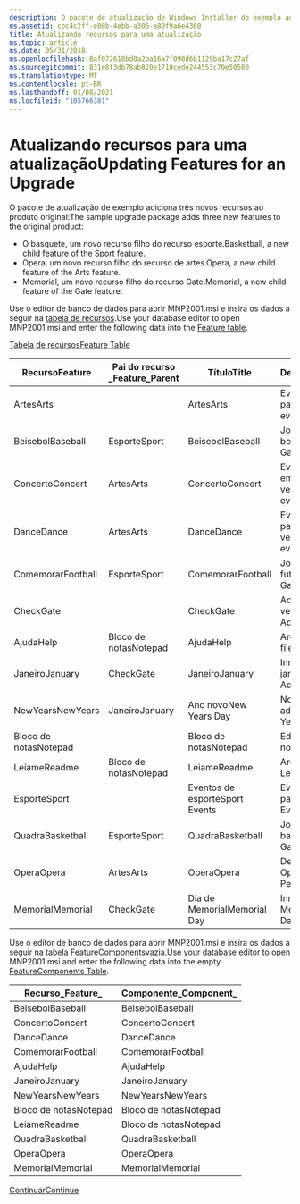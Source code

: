 ```yaml
---
description: O pacote de atualização de Windows Installer de exemplo adiciona novos recursos ao produto original.
ms.assetid: cbc4c2ff-e08b-4ebb-a306-a80f9a6e4360
title: Atualizando recursos para uma atualização
ms.topic: article
ms.date: 05/31/2018
ms.openlocfilehash: 8af072618bd0a2ba16a7f098d6b1129ba17c27af
ms.sourcegitcommit: 831e8f3db78ab820e1710cede244553c70e50500
ms.translationtype: MT
ms.contentlocale: pt-BR
ms.lasthandoff: 01/08/2021
ms.locfileid: "105766381"
---
```

# <a name="updating-features-for-an-upgrade"></a><span data-ttu-id="a4eb4-103">Atualizando recursos para uma atualização</span><span class="sxs-lookup"><span data-stu-id="a4eb4-103">Updating Features for an Upgrade</span></span>

<span data-ttu-id="a4eb4-104">O pacote de atualização de exemplo adiciona três novos recursos ao produto original:</span><span class="sxs-lookup"><span data-stu-id="a4eb4-104">The sample upgrade package adds three new features to the original product:</span></span>

-   <span data-ttu-id="a4eb4-105">O basquete, um novo recurso filho do recurso esporte.</span><span class="sxs-lookup"><span data-stu-id="a4eb4-105">Basketball, a new child feature of the Sport feature.</span></span>
-   <span data-ttu-id="a4eb4-106">Opera, um novo recurso filho do recurso de artes.</span><span class="sxs-lookup"><span data-stu-id="a4eb4-106">Opera, a new child feature of the Arts feature.</span></span>
-   <span data-ttu-id="a4eb4-107">Memorial, um novo recurso filho do recurso Gate.</span><span class="sxs-lookup"><span data-stu-id="a4eb4-107">Memorial, a new child feature of the Gate feature.</span></span>

<span data-ttu-id="a4eb4-108">Use o editor de banco de dados para abrir MNP2001.msi e insira os dados a seguir na [tabela de recursos](feature-table.md).</span><span class="sxs-lookup"><span data-stu-id="a4eb4-108">Use your database editor to open MNP2001.msi and enter the following data into the [Feature table](feature-table.md).</span></span>

[<span data-ttu-id="a4eb4-109">Tabela de recursos</span><span class="sxs-lookup"><span data-stu-id="a4eb4-109">Feature Table</span></span>](feature-table.md)



| <span data-ttu-id="a4eb4-110">Recurso</span><span class="sxs-lookup"><span data-stu-id="a4eb4-110">Feature</span></span>    | <span data-ttu-id="a4eb4-111">Pai do recurso \_</span><span class="sxs-lookup"><span data-stu-id="a4eb4-111">Feature\_Parent</span></span> | <span data-ttu-id="a4eb4-112">Título</span><span class="sxs-lookup"><span data-stu-id="a4eb4-112">Title</span></span>         | <span data-ttu-id="a4eb4-113">Descrição</span><span class="sxs-lookup"><span data-stu-id="a4eb4-113">Description</span></span>                | <span data-ttu-id="a4eb4-114">Monitor</span><span class="sxs-lookup"><span data-stu-id="a4eb4-114">Display</span></span> | <span data-ttu-id="a4eb4-115">Nível</span><span class="sxs-lookup"><span data-stu-id="a4eb4-115">Level</span></span> | <span data-ttu-id="a4eb4-116">Diretório\_</span><span class="sxs-lookup"><span data-stu-id="a4eb4-116">Directory\_</span></span> | <span data-ttu-id="a4eb4-117">Atributos</span><span class="sxs-lookup"><span data-stu-id="a4eb4-117">Attributes</span></span> |
|------------|-----------------|---------------|----------------------------|---------|-------|-------------|------------|
| <span data-ttu-id="a4eb4-118">Artes</span><span class="sxs-lookup"><span data-stu-id="a4eb4-118">Arts</span></span>       |                 | <span data-ttu-id="a4eb4-119">Artes</span><span class="sxs-lookup"><span data-stu-id="a4eb4-119">Arts</span></span>          | <span data-ttu-id="a4eb4-120">Eventos de artes no parque vermelho.</span><span class="sxs-lookup"><span data-stu-id="a4eb4-120">Arts events at Red Park.</span></span>   | <span data-ttu-id="a4eb4-121">18</span><span class="sxs-lookup"><span data-stu-id="a4eb4-121">18</span></span>      | <span data-ttu-id="a4eb4-122">3</span><span class="sxs-lookup"><span data-stu-id="a4eb4-122">3</span></span>     | <span data-ttu-id="a4eb4-123">NOTEPADDIR</span><span class="sxs-lookup"><span data-stu-id="a4eb4-123">NOTEPADDIR</span></span>  | <span data-ttu-id="a4eb4-124">0</span><span class="sxs-lookup"><span data-stu-id="a4eb4-124">0</span></span>          |
| <span data-ttu-id="a4eb4-125">Beisebol</span><span class="sxs-lookup"><span data-stu-id="a4eb4-125">Baseball</span></span>   | <span data-ttu-id="a4eb4-126">Esporte</span><span class="sxs-lookup"><span data-stu-id="a4eb4-126">Sport</span></span>           | <span data-ttu-id="a4eb4-127">Beisebol</span><span class="sxs-lookup"><span data-stu-id="a4eb4-127">Baseball</span></span>      | <span data-ttu-id="a4eb4-128">Jogos de beisebol</span><span class="sxs-lookup"><span data-stu-id="a4eb4-128">Baseball Games</span></span>             | <span data-ttu-id="a4eb4-129">17</span><span class="sxs-lookup"><span data-stu-id="a4eb4-129">17</span></span>      | <span data-ttu-id="a4eb4-130">3</span><span class="sxs-lookup"><span data-stu-id="a4eb4-130">3</span></span>     | <span data-ttu-id="a4eb4-131">SPORTDIR</span><span class="sxs-lookup"><span data-stu-id="a4eb4-131">SPORTDIR</span></span>    | <span data-ttu-id="a4eb4-132">32</span><span class="sxs-lookup"><span data-stu-id="a4eb4-132">32</span></span>         |
| <span data-ttu-id="a4eb4-133">Concerto</span><span class="sxs-lookup"><span data-stu-id="a4eb4-133">Concert</span></span>    | <span data-ttu-id="a4eb4-134">Artes</span><span class="sxs-lookup"><span data-stu-id="a4eb4-134">Arts</span></span>            | <span data-ttu-id="a4eb4-135">Concerto</span><span class="sxs-lookup"><span data-stu-id="a4eb4-135">Concert</span></span>       | <span data-ttu-id="a4eb4-136">Eventos de concerto em Parque vermelho</span><span class="sxs-lookup"><span data-stu-id="a4eb4-136">Concert events at Red Park</span></span> | <span data-ttu-id="a4eb4-137">19</span><span class="sxs-lookup"><span data-stu-id="a4eb4-137">19</span></span>      | <span data-ttu-id="a4eb4-138">3</span><span class="sxs-lookup"><span data-stu-id="a4eb4-138">3</span></span>     | <span data-ttu-id="a4eb4-139">ARTSDIR</span><span class="sxs-lookup"><span data-stu-id="a4eb4-139">ARTSDIR</span></span>     | <span data-ttu-id="a4eb4-140">2</span><span class="sxs-lookup"><span data-stu-id="a4eb4-140">2</span></span>          |
| <span data-ttu-id="a4eb4-141">Dance</span><span class="sxs-lookup"><span data-stu-id="a4eb4-141">Dance</span></span>      | <span data-ttu-id="a4eb4-142">Artes</span><span class="sxs-lookup"><span data-stu-id="a4eb4-142">Arts</span></span>            | <span data-ttu-id="a4eb4-143">Dance</span><span class="sxs-lookup"><span data-stu-id="a4eb4-143">Dance</span></span>         | <span data-ttu-id="a4eb4-144">Eventos da dança no parque vermelho</span><span class="sxs-lookup"><span data-stu-id="a4eb4-144">Dance events at Red Park</span></span>   | <span data-ttu-id="a4eb4-145">21</span><span class="sxs-lookup"><span data-stu-id="a4eb4-145">21</span></span>      | <span data-ttu-id="a4eb4-146">3</span><span class="sxs-lookup"><span data-stu-id="a4eb4-146">3</span></span>     | <span data-ttu-id="a4eb4-147">ARTSDIR</span><span class="sxs-lookup"><span data-stu-id="a4eb4-147">ARTSDIR</span></span>     | <span data-ttu-id="a4eb4-148">2</span><span class="sxs-lookup"><span data-stu-id="a4eb4-148">2</span></span>          |
| <span data-ttu-id="a4eb4-149">Comemorar</span><span class="sxs-lookup"><span data-stu-id="a4eb4-149">Football</span></span>   | <span data-ttu-id="a4eb4-150">Esporte</span><span class="sxs-lookup"><span data-stu-id="a4eb4-150">Sport</span></span>           | <span data-ttu-id="a4eb4-151">Comemorar</span><span class="sxs-lookup"><span data-stu-id="a4eb4-151">Football</span></span>      | <span data-ttu-id="a4eb4-152">Jogos de futebol</span><span class="sxs-lookup"><span data-stu-id="a4eb4-152">Football Games</span></span>             | <span data-ttu-id="a4eb4-153">13</span><span class="sxs-lookup"><span data-stu-id="a4eb4-153">13</span></span>      | <span data-ttu-id="a4eb4-154">3</span><span class="sxs-lookup"><span data-stu-id="a4eb4-154">3</span></span>     | <span data-ttu-id="a4eb4-155">SPORTDIR</span><span class="sxs-lookup"><span data-stu-id="a4eb4-155">SPORTDIR</span></span>    | <span data-ttu-id="a4eb4-156">2</span><span class="sxs-lookup"><span data-stu-id="a4eb4-156">2</span></span>          |
| <span data-ttu-id="a4eb4-157">Check</span><span class="sxs-lookup"><span data-stu-id="a4eb4-157">Gate</span></span>       |                 | <span data-ttu-id="a4eb4-158">Check</span><span class="sxs-lookup"><span data-stu-id="a4eb4-158">Gate</span></span>          | <span data-ttu-id="a4eb4-159">Admissões do Parque vermelho</span><span class="sxs-lookup"><span data-stu-id="a4eb4-159">Red Park's Admissions</span></span>      | <span data-ttu-id="a4eb4-160">6</span><span class="sxs-lookup"><span data-stu-id="a4eb4-160">6</span></span>       | <span data-ttu-id="a4eb4-161">3</span><span class="sxs-lookup"><span data-stu-id="a4eb4-161">3</span></span>     | <span data-ttu-id="a4eb4-162">NOTEPADDIR</span><span class="sxs-lookup"><span data-stu-id="a4eb4-162">NOTEPADDIR</span></span>  | <span data-ttu-id="a4eb4-163">0</span><span class="sxs-lookup"><span data-stu-id="a4eb4-163">0</span></span>          |
| <span data-ttu-id="a4eb4-164">Ajuda</span><span class="sxs-lookup"><span data-stu-id="a4eb4-164">Help</span></span>       | <span data-ttu-id="a4eb4-165">Bloco de notas</span><span class="sxs-lookup"><span data-stu-id="a4eb4-165">Notepad</span></span>         | <span data-ttu-id="a4eb4-166">Ajuda</span><span class="sxs-lookup"><span data-stu-id="a4eb4-166">Help</span></span>          | <span data-ttu-id="a4eb4-167">Arquivo de ajuda.</span><span class="sxs-lookup"><span data-stu-id="a4eb4-167">Help file.</span></span>                 | <span data-ttu-id="a4eb4-168">5</span><span class="sxs-lookup"><span data-stu-id="a4eb4-168">5</span></span>       | <span data-ttu-id="a4eb4-169">3</span><span class="sxs-lookup"><span data-stu-id="a4eb4-169">3</span></span>     | <span data-ttu-id="a4eb4-170">NOTEPADDIR</span><span class="sxs-lookup"><span data-stu-id="a4eb4-170">NOTEPADDIR</span></span>  | <span data-ttu-id="a4eb4-171">1</span><span class="sxs-lookup"><span data-stu-id="a4eb4-171">1</span></span>          |
| <span data-ttu-id="a4eb4-172">Janeiro</span><span class="sxs-lookup"><span data-stu-id="a4eb4-172">January</span></span>    | <span data-ttu-id="a4eb4-173">Check</span><span class="sxs-lookup"><span data-stu-id="a4eb4-173">Gate</span></span>            | <span data-ttu-id="a4eb4-174">Janeiro</span><span class="sxs-lookup"><span data-stu-id="a4eb4-174">January</span></span>       | <span data-ttu-id="a4eb4-175">Inmissões de janeiro</span><span class="sxs-lookup"><span data-stu-id="a4eb4-175">January Admissions</span></span>         | <span data-ttu-id="a4eb4-176">7</span><span class="sxs-lookup"><span data-stu-id="a4eb4-176">7</span></span>       | <span data-ttu-id="a4eb4-177">3</span><span class="sxs-lookup"><span data-stu-id="a4eb4-177">3</span></span>     | <span data-ttu-id="a4eb4-178">MONDIR</span><span class="sxs-lookup"><span data-stu-id="a4eb4-178">MONDIR</span></span>      | <span data-ttu-id="a4eb4-179">2</span><span class="sxs-lookup"><span data-stu-id="a4eb4-179">2</span></span>          |
| <span data-ttu-id="a4eb4-180">NewYears</span><span class="sxs-lookup"><span data-stu-id="a4eb4-180">NewYears</span></span>   | <span data-ttu-id="a4eb4-181">Janeiro</span><span class="sxs-lookup"><span data-stu-id="a4eb4-181">January</span></span>         | <span data-ttu-id="a4eb4-182">Ano novo</span><span class="sxs-lookup"><span data-stu-id="a4eb4-182">New Years Day</span></span> | <span data-ttu-id="a4eb4-183">Novos dias de admissão no ano</span><span class="sxs-lookup"><span data-stu-id="a4eb4-183">New Years Day Admissions</span></span>   | <span data-ttu-id="a4eb4-184">9</span><span class="sxs-lookup"><span data-stu-id="a4eb4-184">9</span></span>       | <span data-ttu-id="a4eb4-185">3</span><span class="sxs-lookup"><span data-stu-id="a4eb4-185">3</span></span>     | <span data-ttu-id="a4eb4-186">HOLDIR</span><span class="sxs-lookup"><span data-stu-id="a4eb4-186">HOLDIR</span></span>      | <span data-ttu-id="a4eb4-187">2</span><span class="sxs-lookup"><span data-stu-id="a4eb4-187">2</span></span>          |
| <span data-ttu-id="a4eb4-188">Bloco de notas</span><span class="sxs-lookup"><span data-stu-id="a4eb4-188">Notepad</span></span>    |                 | <span data-ttu-id="a4eb4-189">Bloco de notas</span><span class="sxs-lookup"><span data-stu-id="a4eb4-189">Notepad</span></span>       | <span data-ttu-id="a4eb4-190">Editor do bloco de notas</span><span class="sxs-lookup"><span data-stu-id="a4eb4-190">Notepad Editor</span></span>             | <span data-ttu-id="a4eb4-191">1</span><span class="sxs-lookup"><span data-stu-id="a4eb4-191">1</span></span>       | <span data-ttu-id="a4eb4-192">3</span><span class="sxs-lookup"><span data-stu-id="a4eb4-192">3</span></span>     | <span data-ttu-id="a4eb4-193">NOTEPADDIR</span><span class="sxs-lookup"><span data-stu-id="a4eb4-193">NOTEPADDIR</span></span>  | <span data-ttu-id="a4eb4-194">0</span><span class="sxs-lookup"><span data-stu-id="a4eb4-194">0</span></span>          |
| <span data-ttu-id="a4eb4-195">Leiame</span><span class="sxs-lookup"><span data-stu-id="a4eb4-195">Readme</span></span>     | <span data-ttu-id="a4eb4-196">Bloco de notas</span><span class="sxs-lookup"><span data-stu-id="a4eb4-196">Notepad</span></span>         | <span data-ttu-id="a4eb4-197">Leiame</span><span class="sxs-lookup"><span data-stu-id="a4eb4-197">Readme</span></span>        | <span data-ttu-id="a4eb4-198">Arquivo Leiame</span><span class="sxs-lookup"><span data-stu-id="a4eb4-198">Readme File</span></span>                | <span data-ttu-id="a4eb4-199">3</span><span class="sxs-lookup"><span data-stu-id="a4eb4-199">3</span></span>       | <span data-ttu-id="a4eb4-200">3</span><span class="sxs-lookup"><span data-stu-id="a4eb4-200">3</span></span>     | <span data-ttu-id="a4eb4-201">NOTEPADDIR</span><span class="sxs-lookup"><span data-stu-id="a4eb4-201">NOTEPADDIR</span></span>  | <span data-ttu-id="a4eb4-202">0</span><span class="sxs-lookup"><span data-stu-id="a4eb4-202">0</span></span>          |
| <span data-ttu-id="a4eb4-203">Esporte</span><span class="sxs-lookup"><span data-stu-id="a4eb4-203">Sport</span></span>      |                 | <span data-ttu-id="a4eb4-204">Eventos de esporte</span><span class="sxs-lookup"><span data-stu-id="a4eb4-204">Sport Events</span></span>  | <span data-ttu-id="a4eb4-205">Eventos de esporte no parque vermelho</span><span class="sxs-lookup"><span data-stu-id="a4eb4-205">Sport Events at Red Park</span></span>   | <span data-ttu-id="a4eb4-206">12</span><span class="sxs-lookup"><span data-stu-id="a4eb4-206">12</span></span>      | <span data-ttu-id="a4eb4-207">3</span><span class="sxs-lookup"><span data-stu-id="a4eb4-207">3</span></span>     | <span data-ttu-id="a4eb4-208">NOTEPADDIR</span><span class="sxs-lookup"><span data-stu-id="a4eb4-208">NOTEPADDIR</span></span>  | <span data-ttu-id="a4eb4-209">0</span><span class="sxs-lookup"><span data-stu-id="a4eb4-209">0</span></span>          |
| <span data-ttu-id="a4eb4-210">Quadra</span><span class="sxs-lookup"><span data-stu-id="a4eb4-210">Basketball</span></span> | <span data-ttu-id="a4eb4-211">Esporte</span><span class="sxs-lookup"><span data-stu-id="a4eb4-211">Sport</span></span>           | <span data-ttu-id="a4eb4-212">Quadra</span><span class="sxs-lookup"><span data-stu-id="a4eb4-212">Basketball</span></span>    | <span data-ttu-id="a4eb4-213">Jogos de basquete</span><span class="sxs-lookup"><span data-stu-id="a4eb4-213">Basketball Games</span></span>           | <span data-ttu-id="a4eb4-214">15</span><span class="sxs-lookup"><span data-stu-id="a4eb4-214">15</span></span>      | <span data-ttu-id="a4eb4-215">3</span><span class="sxs-lookup"><span data-stu-id="a4eb4-215">3</span></span>     | <span data-ttu-id="a4eb4-216">SPORTDIR</span><span class="sxs-lookup"><span data-stu-id="a4eb4-216">SPORTDIR</span></span>    | <span data-ttu-id="a4eb4-217">2</span><span class="sxs-lookup"><span data-stu-id="a4eb4-217">2</span></span>          |
| <span data-ttu-id="a4eb4-218">Opera</span><span class="sxs-lookup"><span data-stu-id="a4eb4-218">Opera</span></span>      | <span data-ttu-id="a4eb4-219">Artes</span><span class="sxs-lookup"><span data-stu-id="a4eb4-219">Arts</span></span>            | <span data-ttu-id="a4eb4-220">Opera</span><span class="sxs-lookup"><span data-stu-id="a4eb4-220">Opera</span></span>         | <span data-ttu-id="a4eb4-221">Desempenho do Opera</span><span class="sxs-lookup"><span data-stu-id="a4eb4-221">Opera Performances</span></span>         | <span data-ttu-id="a4eb4-222">23</span><span class="sxs-lookup"><span data-stu-id="a4eb4-222">23</span></span>      | <span data-ttu-id="a4eb4-223">3</span><span class="sxs-lookup"><span data-stu-id="a4eb4-223">3</span></span>     | <span data-ttu-id="a4eb4-224">ARTSDIR</span><span class="sxs-lookup"><span data-stu-id="a4eb4-224">ARTSDIR</span></span>     | <span data-ttu-id="a4eb4-225">2</span><span class="sxs-lookup"><span data-stu-id="a4eb4-225">2</span></span>          |
| <span data-ttu-id="a4eb4-226">Memorial</span><span class="sxs-lookup"><span data-stu-id="a4eb4-226">Memorial</span></span>   | <span data-ttu-id="a4eb4-227">Check</span><span class="sxs-lookup"><span data-stu-id="a4eb4-227">Gate</span></span>            | <span data-ttu-id="a4eb4-228">Dia de Memorial</span><span class="sxs-lookup"><span data-stu-id="a4eb4-228">Memorial Day</span></span>  | <span data-ttu-id="a4eb4-229">Inmissões de dia de Memorial</span><span class="sxs-lookup"><span data-stu-id="a4eb4-229">Memorial Day Admissions</span></span>    | <span data-ttu-id="a4eb4-230">11</span><span class="sxs-lookup"><span data-stu-id="a4eb4-230">11</span></span>      | <span data-ttu-id="a4eb4-231">3</span><span class="sxs-lookup"><span data-stu-id="a4eb4-231">3</span></span>     | <span data-ttu-id="a4eb4-232">HOLDIR</span><span class="sxs-lookup"><span data-stu-id="a4eb4-232">HOLDIR</span></span>      | <span data-ttu-id="a4eb4-233">2</span><span class="sxs-lookup"><span data-stu-id="a4eb4-233">2</span></span>          |



 

<span data-ttu-id="a4eb4-234">Use o editor de banco de dados para abrir MNP2001.msi e insira os dados a seguir na [tabela FeatureComponents](featurecomponents-table.md)vazia.</span><span class="sxs-lookup"><span data-stu-id="a4eb4-234">Use your database editor to open MNP2001.msi and enter the following data into the empty [FeatureComponents Table](featurecomponents-table.md).</span></span>



| <span data-ttu-id="a4eb4-235">Recurso\_</span><span class="sxs-lookup"><span data-stu-id="a4eb4-235">Feature\_</span></span>  | <span data-ttu-id="a4eb4-236">Componente\_</span><span class="sxs-lookup"><span data-stu-id="a4eb4-236">Component\_</span></span> |
|------------|-------------|
| <span data-ttu-id="a4eb4-237">Beisebol</span><span class="sxs-lookup"><span data-stu-id="a4eb4-237">Baseball</span></span>   | <span data-ttu-id="a4eb4-238">Beisebol</span><span class="sxs-lookup"><span data-stu-id="a4eb4-238">Baseball</span></span>    |
| <span data-ttu-id="a4eb4-239">Concerto</span><span class="sxs-lookup"><span data-stu-id="a4eb4-239">Concert</span></span>    | <span data-ttu-id="a4eb4-240">Concerto</span><span class="sxs-lookup"><span data-stu-id="a4eb4-240">Concert</span></span>     |
| <span data-ttu-id="a4eb4-241">Dance</span><span class="sxs-lookup"><span data-stu-id="a4eb4-241">Dance</span></span>      | <span data-ttu-id="a4eb4-242">Dance</span><span class="sxs-lookup"><span data-stu-id="a4eb4-242">Dance</span></span>       |
| <span data-ttu-id="a4eb4-243">Comemorar</span><span class="sxs-lookup"><span data-stu-id="a4eb4-243">Football</span></span>   | <span data-ttu-id="a4eb4-244">Comemorar</span><span class="sxs-lookup"><span data-stu-id="a4eb4-244">Football</span></span>    |
| <span data-ttu-id="a4eb4-245">Ajuda</span><span class="sxs-lookup"><span data-stu-id="a4eb4-245">Help</span></span>       | <span data-ttu-id="a4eb4-246">Ajuda</span><span class="sxs-lookup"><span data-stu-id="a4eb4-246">Help</span></span>        |
| <span data-ttu-id="a4eb4-247">Janeiro</span><span class="sxs-lookup"><span data-stu-id="a4eb4-247">January</span></span>    | <span data-ttu-id="a4eb4-248">Janeiro</span><span class="sxs-lookup"><span data-stu-id="a4eb4-248">January</span></span>     |
| <span data-ttu-id="a4eb4-249">NewYears</span><span class="sxs-lookup"><span data-stu-id="a4eb4-249">NewYears</span></span>   | <span data-ttu-id="a4eb4-250">NewYears</span><span class="sxs-lookup"><span data-stu-id="a4eb4-250">NewYears</span></span>    |
| <span data-ttu-id="a4eb4-251">Bloco de notas</span><span class="sxs-lookup"><span data-stu-id="a4eb4-251">Notepad</span></span>    | <span data-ttu-id="a4eb4-252">Bloco de notas</span><span class="sxs-lookup"><span data-stu-id="a4eb4-252">Notepad</span></span>     |
| <span data-ttu-id="a4eb4-253">Leiame</span><span class="sxs-lookup"><span data-stu-id="a4eb4-253">Readme</span></span>     | <span data-ttu-id="a4eb4-254">Bloco de notas</span><span class="sxs-lookup"><span data-stu-id="a4eb4-254">Notepad</span></span>     |
| <span data-ttu-id="a4eb4-255">Quadra</span><span class="sxs-lookup"><span data-stu-id="a4eb4-255">Basketball</span></span> | <span data-ttu-id="a4eb4-256">Quadra</span><span class="sxs-lookup"><span data-stu-id="a4eb4-256">Basketball</span></span>  |
| <span data-ttu-id="a4eb4-257">Opera</span><span class="sxs-lookup"><span data-stu-id="a4eb4-257">Opera</span></span>      | <span data-ttu-id="a4eb4-258">Opera</span><span class="sxs-lookup"><span data-stu-id="a4eb4-258">Opera</span></span>       |
| <span data-ttu-id="a4eb4-259">Memorial</span><span class="sxs-lookup"><span data-stu-id="a4eb4-259">Memorial</span></span>   | <span data-ttu-id="a4eb4-260">Memorial</span><span class="sxs-lookup"><span data-stu-id="a4eb4-260">Memorial</span></span>    |



 

[<span data-ttu-id="a4eb4-261">Continuar</span><span class="sxs-lookup"><span data-stu-id="a4eb4-261">Continue</span></span>](updating-shortcuts-for-an-upgrade.md)

 

 



